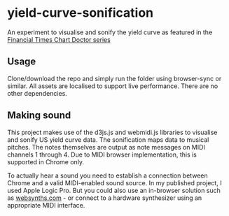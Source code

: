 # yield-curve-sonification
An experiment to visualise and sonify the yield curve as featured in the [Financial Times Chart Doctor series](https://www.ft.com/content/80269930-40c3-11e9-b896-fe36ec32aece)

## Usage

Clone/download the repo and simply run the folder using browser-sync or similar. All assets are localised to support live performance. There are no other dependencies.

## Making sound

This project makes use of the d3js.js and webmidi.js libraries to visualise and sonify US yield curve data. The sonification maps data to musical pitches. The notes themselves are output as note messages on MIDI channels 1 through 4. Due to MIDI browser implementation, this is supported in Chrome only.

To actually hear a sound you need to establish a connection between Chrome and a valid MIDI-enabled sound source. In my published project, I used Apple Logic Pro. But you could also use an in-browser solution such as [websynths.com](https://websynths.com/) - or connect to a hardware synthesizer using an appropriate MIDI interface.